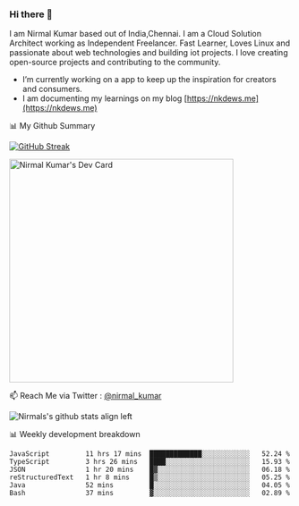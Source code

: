 ### Hi there 👋

 I am Nirmal Kumar based out of India,Chennai. I am a Cloud Solution Architect working as Independent Freelancer. Fast Learner, Loves Linux and passionate about web technologies and building iot projects. I love creating open-source projects and contributing to the community.

- I’m currently working on a app to keep up the inspiration for creators and consumers.
- I am documenting my learnings on my blog [https://nkdews.me](https://nkdews.me)


📊 My Github Summary

[![GitHub Streak](https://github-readme-streak-stats.herokuapp.com?user=nk-gears&theme=dark&hide_border=true&date_format=M%20j%5B%2C%20Y%5D)](https://git.io/streak-stats)

<a href="https://app.daily.dev/nirmal_kumar"><img src="https://api.daily.dev/devcards/a16cfcf02d384b16b41de71ce4d1d811.png?r=8ve" width="400" alt="Nirmal Kumar's Dev Card"/></a>

📫 Reach Me via  Twitter : [@nirmal_kumar](https://twitter.com/nirmal_kumar)

![Nirmals's github stats align left](https://github-readme-stats.vercel.app/api?username=nk-gears&show_icons=true)


📊 Weekly development breakdown

<!--START_SECTION:waka-->

```text
JavaScript         11 hrs 17 mins  █████████████░░░░░░░░░░░░   52.24 %
TypeScript         3 hrs 26 mins   ████░░░░░░░░░░░░░░░░░░░░░   15.93 %
JSON               1 hr 20 mins    █▓░░░░░░░░░░░░░░░░░░░░░░░   06.18 %
reStructuredText   1 hr 8 mins     █▒░░░░░░░░░░░░░░░░░░░░░░░   05.25 %
Java               52 mins         █░░░░░░░░░░░░░░░░░░░░░░░░   04.05 %
Bash               37 mins         ▓░░░░░░░░░░░░░░░░░░░░░░░░   02.89 %
```

<!--END_SECTION:waka-->


